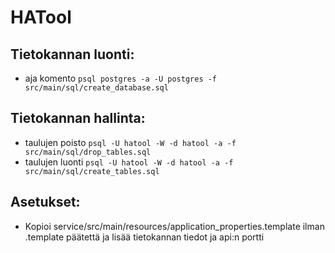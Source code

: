 # HATool

## Tietokannan luonti:
* aja komento `psql postgres -a -U postgres -f src/main/sql/create_database.sql`

## Tietokannan hallinta:
* taulujen poisto `psql -U hatool -W -d hatool -a -f src/main/sql/drop_tables.sql`
* taulujen luonti `psql -U hatool -W -d hatool -a -f src/main/sql/create_tables.sql`

## Asetukset:
* Kopioi service/src/main/resources/application_properties.template ilman .template päätettä ja lisää tietokannan tiedot ja api:n portti

